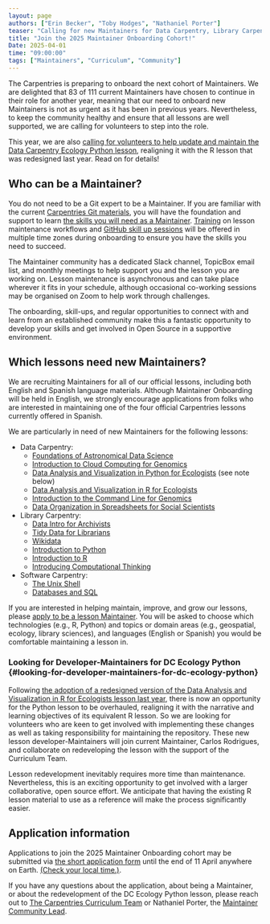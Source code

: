 ```yaml
---  
layout: page  
authors: ["Erin Becker", "Toby Hodges", "Nathaniel Porter"]  
teaser: "Calling for new Maintainers for Data Carpentry, Library Carpentry, and Software Carpentry lessons"  
title: "Join the 2025 Maintainer Onboarding Cohort!"  
Date: 2025-04-01  
time: "09:00:00"  
tags: ["Maintainers", "Curriculum", "Community"]  
---
```


The Carpentries is preparing to onboard the next cohort of Maintainers. 
We are delighted that 83 of 111 current Maintainers have chosen to continue in their role for another year, meaning that our need to onboard new Maintainers is not as urgent as it has been in previous years. 
Nevertheless, to keep the community healthy and ensure that all lessons are well supported, we are calling for volunteers to step into the role.

This year, we are also [calling for volunteers to help update and maintain the Data Carpentry Ecology Python lesson](#looking-for-developer-maintainers-for-dc-ecology-python), realigning it with the R lesson that was redesigned last year. 
Read on for details!

## Who can be a Maintainer?

You do not need to be a Git expert to be a Maintainer. 
If you are familiar with the current [Carpentries Git materials](https://swcarpentry.github.io/git-novice/), you will have the foundation and support to learn [the skills you will need as a Maintainer](https://www.youtube.com/watch?v=uvWhSYBkZJ0). 
[Training](https://carpentries.github.io/maintainer-onboarding/) on lesson maintenance workflows and [GitHub skill up sessions](https://carpentries.github.io/github-skill-up-maintainers/) will be offered in multiple time zones during onboarding to ensure you have the skills you need to succeed.

The Maintainer community has a dedicated Slack channel, TopicBox email list, and monthly meetings to help support you and the lesson you are working on. 
Lesson maintenance is asynchronous and can take place wherever it fits in your schedule, although occasional co-working sessions may be organised on Zoom to help work through challenges.

The onboarding, skill-ups, and regular opportunities to connect with and learn from an established community make this a fantastic opportunity to develop your skills and get involved in Open Source in a supportive environment.

## Which lessons need new Maintainers?

We are recruiting Maintainers for all of our official lessons, including both English and Spanish language materials. 
Although Maintainer Onboarding will be held in English, we strongly encourage applications from folks who are interested in maintaining one of the four official Carpentries lessons currently offered in Spanish.

We are particularly in need of new Maintainers for the following lessons:

* Data Carpentry:  
  * [Foundations of Astronomical Data Science](https://datacarpentry.github.io/astronomy-python/)
  * [Introduction to Cloud Computing for Genomics](https://datacarpentry.github.io/cloud-genomics/)
  * [Data Analysis and Visualization in Python for Ecologists](https://datacarpentry.github.io/python-ecology-lesson/) (see note below)  
  * [Data Analysis and Visualization in R for Ecologists](https://datacarpentry.github.io/R-ecology-lesson/)
  * [Introduction to the Command Line for Genomics](https://datacarpentry.github.io/shell-genomics/)
  * [Data Organization in Spreadsheets for Social Scientists](https://datacarpentry.github.io/spreadsheets-socialsci/)
* Library Carpentry:  
  * [Data Intro for Archivists](https://librarycarpentry.org/lc-data-intro-archives/)
  * [Tidy Data for Librarians](https://librarycarpentry.org/lc-spreadsheets/)
  * [Wikidata](https://librarycarpentry.github.io/lc-wikidata/)
  * [Introduction to Python](https://librarycarpentry.github.io/lc-python-intro/)
  * [Introduction to R](https://librarycarpentry.github.io/lc-r/)
  * [Introducing Computational Thinking](https://librarycarpentry.github.io/lc-computational-thinking/)
* Software Carpentry:  
  * [The Unix Shell](https://swcarpentry.github.io/shell-novice/)
  * [Databases and SQL](https://swcarpentry.github.io/sql-novice-survey/)

If you are interested in helping maintain, improve, and grow our lessons, please [apply to be a lesson Maintainer](https://forms.gle/mamKTVWbv6zhM2869). 
You will be asked to choose which technologies (e.g., R, Python) and topics or domain areas (e.g., geospatial, ecology, library sciences), and languages (English or Spanish) you would be comfortable maintaining a lesson in.

### Looking for Developer-Maintainers for DC Ecology Python {#looking-for-developer-maintainers-for-dc-ecology-python}

Following [the adoption of a redesigned version of the Data Analysis and Visualization in R for Ecologists lesson last year](https://carpentries.org/blog/2024/07/dc-r-ecology-lesson-redesign-released/), there is now an opportunity for the Python lesson to be overhauled, realigning it with the narrative and learning objectives of its equivalent R lesson. 
So we are looking for volunteers who are keen to get involved with implementing these changes as well as taking responsibility for maintaining the repository. 
These new lesson developer-Maintainers will join current Maintainer, Carlos Rodrigues, and collaborate on redeveloping the lesson with the support of the Curriculum Team.

Lesson redevelopment inevitably requires more time than maintenance. 
Nevertheless, this is an exciting opportunity to get involved with a larger collaborative, open source effort. 
We anticipate that having the existing R lesson material to use as a reference will make the process significantly easier.

## Application information

Applications to join the 2025 Maintainer Onboarding cohort may be submitted via [the short application form](https://forms.gle/mamKTVWbv6zhM2869) until the end of 11 April anywhere on Earth. [(Check your local time.)](https://www.timeanddate.com/worldclock/fixedtime.html?msg=Deadline%3A+Maintainer+Onboarding+Call+for+Volunteers&iso=20250411T235959&p1=3926). 

If you have any questions about the application, about being a Maintainer, or about the redevelopment of the DC Ecology Python lesson, please reach out to [The Carpentries Curriculum Team](mailto:curriculum@carpentries.org) or Nathaniel Porter, the [Maintainer Community Lead](mailto:ndporter@vt.edu).

